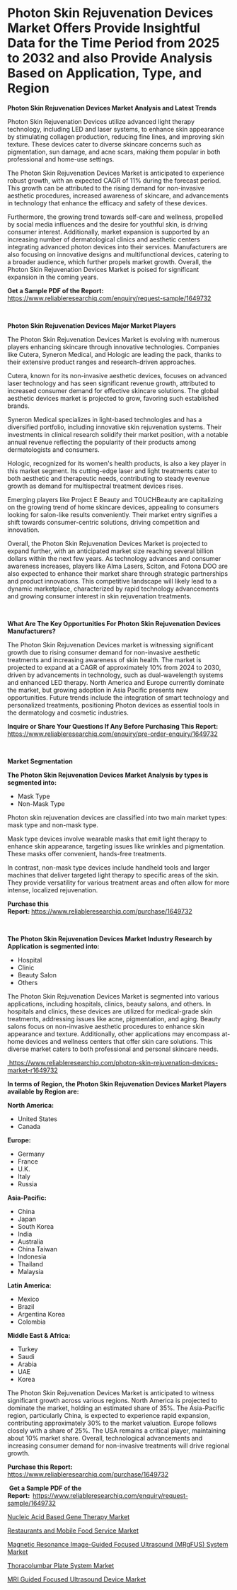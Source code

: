 <p><h1>Photon Skin Rejuvenation Devices Market Offers Provide Insightful Data for the Time Period from 2025 to 2032 and also Provide Analysis Based on Application, Type, and Region</h1></p><p><strong>Photon Skin Rejuvenation Devices Market Analysis and Latest Trends</strong></p>
<p><p>Photon Skin Rejuvenation Devices utilize advanced light therapy technology, including LED and laser systems, to enhance skin appearance by stimulating collagen production, reducing fine lines, and improving skin texture. These devices cater to diverse skincare concerns such as pigmentation, sun damage, and acne scars, making them popular in both professional and home-use settings.</p><p>The Photon Skin Rejuvenation Devices Market is anticipated to experience robust growth, with an expected CAGR of 11% during the forecast period. This growth can be attributed to the rising demand for non-invasive aesthetic procedures, increased awareness of skincare, and advancements in technology that enhance the efficacy and safety of these devices. </p><p>Furthermore, the growing trend towards self-care and wellness, propelled by social media influences and the desire for youthful skin, is driving consumer interest. Additionally, market expansion is supported by an increasing number of dermatological clinics and aesthetic centers integrating advanced photon devices into their services. Manufacturers are also focusing on innovative designs and multifunctional devices, catering to a broader audience, which further propels market growth. Overall, the Photon Skin Rejuvenation Devices Market is poised for significant expansion in the coming years.</p></p>
<p><strong>Get a Sample PDF of the Report:&nbsp;</strong> <a href="https://www.reliableresearchiq.com/enquiry/request-sample/1649732?utm_campaign=99&utm_medium=2&utm_source=Github&utm_content=ia&utm_term=26032025&utm_id=photon-skin-rejuvenation-devices">https://www.reliableresearchiq.com/enquiry/request-sample/1649732</a></p>
<p>&nbsp;</p>
<p><strong>Photon Skin Rejuvenation Devices Major Market Players</strong></p>
<p><p>The Photon Skin Rejuvenation Devices Market is evolving with numerous players enhancing skincare through innovative technologies. Companies like Cutera, Syneron Medical, and Hologic are leading the pack, thanks to their extensive product ranges and research-driven approaches. </p><p>Cutera, known for its non-invasive aesthetic devices, focuses on advanced laser technology and has seen significant revenue growth, attributed to increased consumer demand for effective skincare solutions. The global aesthetic devices market is projected to grow, favoring such established brands.</p><p>Syneron Medical specializes in light-based technologies and has a diversified portfolio, including innovative skin rejuvenation systems. Their investments in clinical research solidify their market position, with a notable annual revenue reflecting the popularity of their products among dermatologists and consumers.</p><p>Hologic, recognized for its women's health products, is also a key player in this market segment. Its cutting-edge laser and light treatments cater to both aesthetic and therapeutic needs, contributing to steady revenue growth as demand for multispectral treatment devices rises.</p><p>Emerging players like Project E Beauty and TOUCHBeauty are capitalizing on the growing trend of home skincare devices, appealing to consumers looking for salon-like results conveniently. Their market entry signifies a shift towards consumer-centric solutions, driving competition and innovation.</p><p>Overall, the Photon Skin Rejuvenation Devices Market is projected to expand further, with an anticipated market size reaching several billion dollars within the next few years. As technology advances and consumer awareness increases, players like Alma Lasers, Sciton, and Fotona DOO are also expected to enhance their market share through strategic partnerships and product innovations. This competitive landscape will likely lead to a dynamic marketplace, characterized by rapid technology advancements and growing consumer interest in skin rejuvenation treatments.</p></p>
<p>&nbsp;</p>
<p><strong>What Are The Key Opportunities For Photon Skin Rejuvenation Devices Manufacturers?</strong></p>
<p><p>The Photon Skin Rejuvenation Devices market is witnessing significant growth due to rising consumer demand for non-invasive aesthetic treatments and increasing awareness of skin health. The market is projected to expand at a CAGR of approximately 10% from 2024 to 2030, driven by advancements in technology, such as dual-wavelength systems and enhanced LED therapy. North America and Europe currently dominate the market, but growing adoption in Asia Pacific presents new opportunities. Future trends include the integration of smart technology and personalized treatments, positioning Photon devices as essential tools in the dermatology and cosmetic industries.</p></p>
<p><strong>Inquire or Share Your Questions If Any Before Purchasing This Report:</strong> <a href="https://www.reliableresearchiq.com/enquiry/pre-order-enquiry/1649732?utm_campaign=99&utm_medium=2&utm_source=Github&utm_content=ia&utm_term=26032025&utm_id=photon-skin-rejuvenation-devices">https://www.reliableresearchiq.com/enquiry/pre-order-enquiry/1649732</a></p>
<p>&nbsp;</p>
<p><strong>Market Segmentation</strong></p>
<p><strong>The Photon Skin Rejuvenation Devices Market Analysis by types is segmented into:</strong></p>
<p><ul><li>Mask Type</li><li>Non-Mask Type</li></ul></p>
<p><p>Photon skin rejuvenation devices are classified into two main market types: mask type and non-mask type. </p><p>Mask type devices involve wearable masks that emit light therapy to enhance skin appearance, targeting issues like wrinkles and pigmentation. These masks offer convenient, hands-free treatments. </p><p>In contrast, non-mask type devices include handheld tools and larger machines that deliver targeted light therapy to specific areas of the skin. They provide versatility for various treatment areas and often allow for more intense, localized rejuvenation. </p></p>
<p><strong>Purchase this Report:&nbsp;</strong><a href="https://www.reliableresearchiq.com/purchase/1649732?utm_campaign=99&utm_medium=2&utm_source=Github&utm_content=ia&utm_term=26032025&utm_id=photon-skin-rejuvenation-devices">https://www.reliableresearchiq.com/purchase/1649732</a></p>
<p>&nbsp;</p>
<p><strong>The Photon Skin Rejuvenation Devices Market Industry Research by Application is segmented into:</strong></p>
<p><ul><li>Hospital</li><li>Clinic</li><li>Beauty Salon</li><li>Others</li></ul></p>
<p><p>The Photon Skin Rejuvenation Devices Market is segmented into various applications, including hospitals, clinics, beauty salons, and others. In hospitals and clinics, these devices are utilized for medical-grade skin treatments, addressing issues like acne, pigmentation, and aging. Beauty salons focus on non-invasive aesthetic procedures to enhance skin appearance and texture. Additionally, other applications may encompass at-home devices and wellness centers that offer skin care solutions. This diverse market caters to both professional and personal skincare needs.</p></p>
<p><a href="https://www.reliableresearchiq.com/photon-skin-rejuvenation-devices-market-r1649732?utm_campaign=99&utm_medium=2&utm_source=Github&utm_content=ia&utm_term=26032025&utm_id=photon-skin-rejuvenation-devices">&nbsp;https://www.reliableresearchiq.com/photon-skin-rejuvenation-devices-market-r1649732</a></p>
<p><strong>In terms of Region, the Photon Skin Rejuvenation Devices Market Players available by Region are:</strong></p>
<p>
    <p> <strong> North America: </strong>
        <ul>
            <li>United States</li>
            <li>Canada</li>
        </ul>
        </p> 
    <p> <strong> Europe: </strong>
        <ul>
            <li>Germany</li>
            <li>France</li>
            <li>U.K.</li>
            <li>Italy</li>
            <li>Russia</li>
        </ul>
        </p> 
    <p> <strong> Asia-Pacific: </strong>
        <ul>
            <li>China</li>
            <li>Japan</li>
            <li>South Korea</li>
            <li>India</li>
            <li>Australia</li>
            <li>China Taiwan</li>
            <li>Indonesia</li>
            <li>Thailand</li>
            <li>Malaysia</li>
        </ul>
        </p> 
    <p> <strong> Latin America: </strong>
        <ul>
            <li>Mexico</li>
            <li>Brazil</li>
            <li>Argentina Korea</li>
            <li>Colombia</li>
        </ul>
        </p> 
    <p> <strong> Middle East & Africa: </strong>
        <ul>
            <li>Turkey</li>
            <li>Saudi</li>
            <li>Arabia</li>
            <li>UAE</li>
            <li>Korea</li>
        </ul>
    </p>
    </p>
<p><p>The Photon Skin Rejuvenation Devices Market is anticipated to witness significant growth across various regions. North America is projected to dominate the market, holding an estimated share of 35%. The Asia-Pacific region, particularly China, is expected to experience rapid expansion, contributing approximately 30% to the market valuation. Europe follows closely with a share of 25%. The USA remains a critical player, maintaining about 10% market share. Overall, technological advancements and increasing consumer demand for non-invasive treatments will drive regional growth.</p></p>
<p><strong>Purchase this Report: </strong><a href="https://www.reliableresearchiq.com/purchase/1649732?utm_campaign=99&utm_medium=2&utm_source=Github&utm_content=ia&utm_term=26032025&utm_id=photon-skin-rejuvenation-devices">https://www.reliableresearchiq.com/purchase/1649732</a></p>
<p>&nbsp;<strong>Get a Sample PDF of the Report:&nbsp;&nbsp;</strong><a href="https://www.reliableresearchiq.com/enquiry/request-sample/1649732?utm_campaign=99&utm_medium=2&utm_source=Github&utm_content=ia&utm_term=26032025&utm_id=photon-skin-rejuvenation-devices">https://www.reliableresearchiq.com/enquiry/request-sample/1649732</a></p>
<p><strong></strong></p>
<p><p><a href="https://github.com/atawanyeze/Market-Research-Report-List-1/blob/main/nucleic-acid-based-gene-therapy-market.md?utm_campaign=99&utm_medium=2&utm_source=Github&utm_content=ia&utm_term=26032025&utm_id=photon-skin-rejuvenation-devices">Nucleic Acid Based Gene Therapy Market</a></p><p><a href="https://github.com/onutsheinz/Market-Research-Report-List-1/blob/main/restaurants-and-mobile-food-service-market.md?utm_campaign=99&utm_medium=2&utm_source=Github&utm_content=ia&utm_term=26032025&utm_id=photon-skin-rejuvenation-devices">Restaurants and Mobile Food Service Market</a></p><p><a href="https://github.com/afghatakito29/Market-Research-Report-List-1/blob/main/magnetic-resonance-image-guided-focused-ultrasound-mrgfus-system-market.md?utm_campaign=99&utm_medium=2&utm_source=Github&utm_content=ia&utm_term=26032025&utm_id=photon-skin-rejuvenation-devices">Magnetic Resonance Image-Guided Focused Ultrasound (MRgFUS) System Market</a></p><p><a href="https://github.com/rueffmuoloqw/Market-Research-Report-List-1/blob/main/thoracolumbar-plate-system-market.md?utm_campaign=99&utm_medium=2&utm_source=Github&utm_content=ia&utm_term=26032025&utm_id=photon-skin-rejuvenation-devices">Thoracolumbar Plate System Market</a></p><p><a href="https://github.com/saqafidrahea/Market-Research-Report-List-1/blob/main/mri-guided-focused-ultrasound-device-market.md?utm_campaign=99&utm_medium=2&utm_source=Github&utm_content=ia&utm_term=26032025&utm_id=photon-skin-rejuvenation-devices">MRI Guided Focused Ultrasound Device Market</a></p></p>